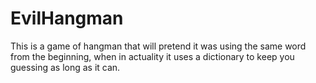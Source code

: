 # EvilHangman

This is a game of hangman that will pretend it was using the same word from the beginning, when in actuality 
it uses a dictionary to keep you guessing as long as it can.

